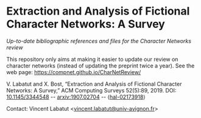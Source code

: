 # Extraction and Analysis of Fictional Character Networks: A Survey
*Up-to-date  bibliographic references and files for the Character Networks review*

This repository only aims at making it easier to update our review on character networks (instead of updating the preprint twice a year). See the web page: https://compnet.github.io/CharNetReview/

V. Labatut and X. Bost, “Extraction and Analysis of Fictional Character Networks: A Survey,” ACM Computing Surveys 52(5):89, 2019. DOI: [10.1145/3344548](http://doi.org/10.1145/3344548) -- [arxiv:1907.02704](https://arxiv.org/abs/1907.02704) -- ⟨[hal-02173918](https://hal.archives-ouvertes.fr/hal-02173918)⟩

Contact: Vincent Labatut <<vincent.labatut@univ-avignon.fr>>
